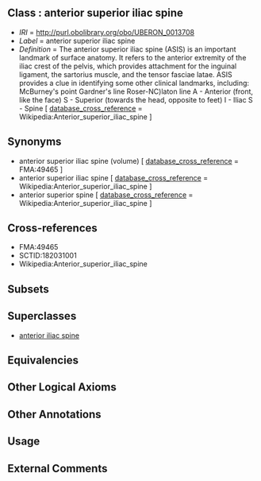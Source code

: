 
## Class : anterior superior iliac spine

 * *IRI* = http://purl.obolibrary.org/obo/UBERON_0013708
 * *Label* = anterior superior iliac spine
 * *Definition* = The anterior superior iliac spine (ASIS) is an important landmark of surface anatomy. It refers to the anterior extremity of the iliac crest of the pelvis, which provides attachment for the inguinal ligament, the sartorius muscle, and the tensor fasciae latae. ASIS provides a clue in identifying some other clinical landmarks, including: McBurney's point Gardner's line Roser-NC)laton line A - Anterior (front, like the face) S - Superior (towards the head, opposite to feet) I - Iliac S - Spine [ [database_cross_reference](../../ef/oboInOwl#hasDbXref.md) = Wikipedia:Anterior_superior_iliac_spine ]

## Synonyms

 * anterior superior iliac spine (volume) [ [database_cross_reference](../../ef/oboInOwl#hasDbXref.md) = FMA:49465 ]
 * anterior superior iliac spine [ [database_cross_reference](../../ef/oboInOwl#hasDbXref.md) = Wikipedia:Anterior_superior_iliac_spine ]
 * anterior superior spine [ [database_cross_reference](../../ef/oboInOwl#hasDbXref.md) = Wikipedia:Anterior_superior_iliac_spine ]

## Cross-references

 * FMA:49465
 * SCTID:182031001
 * Wikipedia:Anterior_superior_iliac_spine

## Subsets


## Superclasses

 * [anterior iliac spine](../../UBERON/12/UBERON_0013712.md)

## Equivalencies


## Other Logical Axioms


## Other Annotations


## Usage


## External Comments

